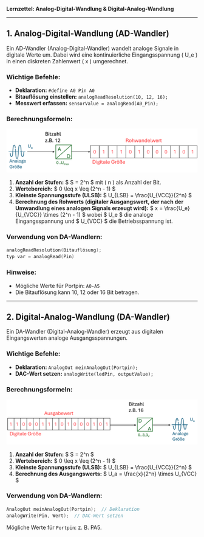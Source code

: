 **Lernzettel: Analog-Digital-Wandlung & Digital-Analog-Wandlung**

---

## **1. Analog-Digital-Wandlung (AD-Wandler)**
Ein AD-Wandler (Analog-Digital-Wandler) wandelt analoge Signale in digitale Werte um. Dabei wird eine kontinuierliche Eingangsspannung \( U_e \) in einen diskreten Zahlenwert \( x \) umgerechnet.

### **Wichtige Befehle:**
- **Deklaration:** `#define A0 Pin A0`
- **Bitauflösung einstellen:** `analogReadResolution(10, 12, 16);`
- **Messwert erfassen:** `sensorValue = analogRead(A0_Pin);`

### **Berechnungsformeln:**

<img src="/tutorial/MCU/Software/img/adc.png">


1. **Anzahl der Stufen:**
   $ S = 2^n $
   mit \( n \) als Anzahl der Bit.
2. **Wertebereich:**
   $ 0 \leq x \leq (2^n - 1) $
3. **Kleinste Spannungsstufe (ULSB):**
   $ U_{LSB} = \frac{U_{VCC}}{2^n} $
4. **Berechnung des Rohwerts (digitaler Ausgangswert, der nach der Umwandlung eines analogen Signals erzeugt wird):**
   $ x = \frac{U_e}{U_{VCC}} \times (2^n - 1) $
   wobei $ U_e $ die analoge Eingangsspannung und $ U_{VCC} $ die Betriebsspannung ist.

### **Verwendung von DA-Wandlern:**
```cpp
analogReadResolution(Bitauflösung);
typ var = analogRead(Pin)
```
### **Hinweise:**
- Mögliche Werte für Portpin: `A0-A5`
- Die Bitauflösung kann 10, 12 oder 16 Bit betragen.

---

## **2. Digital-Analog-Wandlung (DA-Wandler)**
Ein DA-Wandler (Digital-Analog-Wandler) erzeugt aus digitalen Eingangswerten analoge Ausgangsspannungen.

### **Wichtige Befehle:**
- **Deklaration:** `AnalogOut meinAnalogOut(Portpin);`
- **DAC-Wert setzen:** `analogWrite(ledPin, outputValue);`

### **Berechnungsformeln:**

<img src="/tutorial/MCU/Software/img/dac.png">


1. **Anzahl der Stufen:**
   $ S = 2^n $
2. **Wertebereich:**
   $ 0 \leq x \leq (2^n - 1) $
3. **Kleinste Spannungsstufe (ULSB):**
   $ U_{LSB} = \frac{U_{VCC}}{2^n} $
4. **Berechnung des Ausgangswerts:**
   $ U_a = \frac{x}{2^n} \times U_{VCC} $

### **Verwendung von DA-Wandlern:**
```cpp
AnalogOut meinAnalogOut(Portpin);  // Deklaration
analogWrite(Pin, Wert);  // DAC-Wert setzen
```
Mögliche Werte für `Portpin`: z. B. PA5.